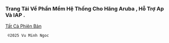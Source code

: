 ### Trang Tải Về Phần Mềm Hệ Thống Cho Hãng Aruba , Hỗ Trợ Ap Và IAP . 

[Tất Cả Phiên Bản](https://1024terabox.com/s/1uw67w4LVuz6XRz1h5iE0OQ)


     ©️2025 Vu Minh Ngoc
